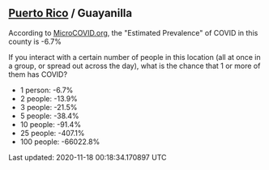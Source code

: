 
## [Puerto Rico](/united-states/puerto-rico) / Guayanilla

According to [MicroCOVID.org](http://microcovid.org),
the "Estimated Prevalence" of COVID in this county is -6.7%

If you interact with a certain number of people in this location
(all at once in a group, or spread out across the day), what is the chance that
1 or more of them has COVID?

- 1 person: -6.7%
- 2 people: -13.9%
- 3 people: -21.5%
- 5 people: -38.4%
- 10 people: -91.4%
- 25 people: -407.1%
- 100 people: -66022.8%

Last updated: 2020-11-18 00:18:34.170897 UTC
